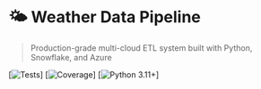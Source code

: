 # 🌤️ Weather Data Pipeline

> Production-grade multi-cloud ETL system built with Python, Snowflake, and Azure

[![Tests](https://img.shields.io/badge/tests-passing-success)]
[![Coverage](https://img.shields.io/badge/coverage-85%25-success)]
[![Python 3.11+](https://img.shields.io/badge/python-3.11+-blue)]
